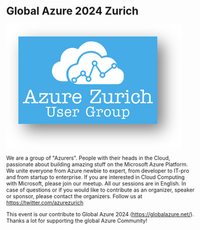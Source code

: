 # Global Azure 2024 Zurich

[![Azure Zurich User Group Logo](azurezurichusergroup.png "Visit us here!")](https://www.meetup.com/de-DE/microsoft-azure-zurich-user-group/events/300424887/)

We are a group of "Azurers". People with their heads in the Cloud, passionate about building amazing stuff on the Microsoft Azure Platform. We unite everyone from Azure newbie to expert, from developer to IT-pro and from startup to enterprise. If you are interested in Cloud Computing with Microsoft, please join our meetup. All our sessions are in English. In case of questions or if you would like to contribute as an organizer, speaker or sponsor, please contact the organizers. Follow us at https://twitter.com/azurezurich

This event is our contribute to Global Azure 2024 (https://globalazure.net/). Thanks a lot for supporting the global Azure Community!

